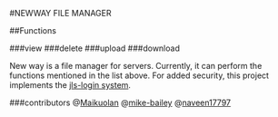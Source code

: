 #NEWWAY FILE MANAGER

##Functions

###view
###delete
###upload
###download

New way is a file manager for servers. Currently, it can perform the functions mentioned in the list above. For added security, this project implements the [jls-login system](https://github.com/naveen17797/jsonLogSys).

###contributors
@[Maikuolan](https://github.com/Maikuolan)
@[mike-bailey](https://github.com/mike-bailey)
@[naveen17797](https://github.com/naveen17797)
